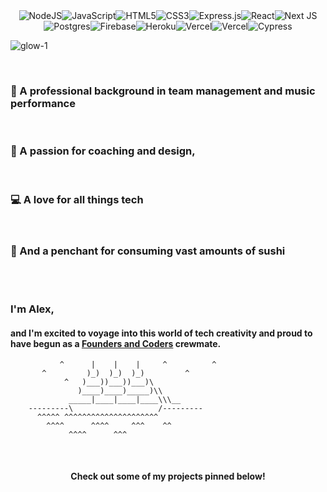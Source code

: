 <div align="center"><img alt="NodeJS" src="https://img.shields.io/badge/node.js-%2343853D.svg?&style=for-the-badge&logo=node.js&logoColor=white"/><img alt="JavaScript" src="https://img.shields.io/badge/javascript-%23323330.svg?&style=for-the-badge&logo=javascript&logoColor=%23F7DF1E"/><img alt="HTML5" src="https://img.shields.io/badge/html5-%23E34F26.svg?&style=for-the-badge&logo=html5&logoColor=white"/><img alt="CSS3" src="https://img.shields.io/badge/css3-%231572B6.svg?&style=for-the-badge&logo=css3&logoColor=white"/><img alt="Express.js" src="https://img.shields.io/badge/express.js-%23404d59.svg?&style=for-the-badge"/><img alt="React" src="https://img.shields.io/badge/react-%2320232a.svg?&style=for-the-badge&logo=react&logoColor=%2361DAFB"/><img alt="Next JS" src="https://img.shields.io/badge/nextjs-%23000000.svg?&style=for-the-badge&logo=next.js&logoColor=white"/><img alt="Postgres" src ="https://img.shields.io/badge/postgres-%23316192.svg?&style=for-the-badge&logo=postgresql&logoColor=white"/><img alt="Firebase" src="https://img.shields.io/badge/firebase-%23039BE5.svg?style=for-the-badge&logo=firebase"/><img alt="Heroku" src="https://img.shields.io/badge/heroku-%23430098.svg?style=for-the-badge&logo=heroku&logoColor=white"/><img alt="Vercel" src="https://img.shields.io/badge/vercel-%23000000.svg?style=for-the-badge&logo=vercel&logoColor=white"/><img alt="Vercel" src="https://img.shields.io/badge/figma-%23F24E1E.svg?style=for-the-badge&logo=figma&logoColor=white"/><img alt="Cypress" src="https://img.shields.io/badge/-cypress-%23E5E5E5?style=for-the-badge&logo=cypress&logoColor=058a5e"/></div>

![glow-1](https://user-images.githubusercontent.com/54359248/117857942-41d7fa80-b285-11eb-90cb-5ce56cf8c62e.gif)

<br/>

### 🎼   A professional background in **team management** and **music performance**

<br/>

### 🎨   A passion for **coaching** and **design**,

<br/>

### 💻   A love for all things **tech**

<br/>

### 🍱   And a penchant for consuming **vast amounts of sushi**

<br/>


<br/> 

### I'm Alex,
#### and I'm excited to voyage into this world of tech creativity and proud to have begun as a [Founders and Coders](https://www.foundersandcoders.com/) crewmate.

               ^      |    |    |     ^          ^
           ^         )_)  )_)  )_)         ^    
                ^   )___))___))___)\            
                   )____)____)_____)\\
                 _____|____|____|____\\\__
        ---------\                   /---------
          ^^^^^ ^^^^^^^^^^^^^^^^^^^^^
            ^^^^      ^^^^     ^^^    ^^
                 ^^^^      ^^^

<br/>

#### <div align="center"> Check out some of my projects pinned below! </div>

